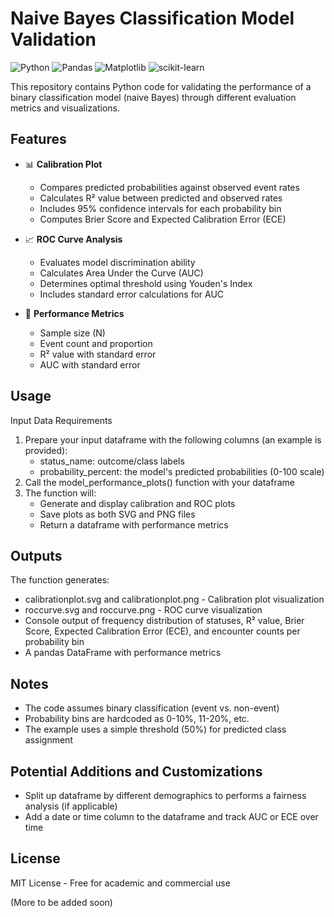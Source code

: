 # Naive Bayes Classification Model Validation

![Python](https://img.shields.io/badge/Python-3.x-blue.svg)
![Pandas](https://img.shields.io/badge/Pandas-✓-green.svg)
![Matplotlib](https://img.shields.io/badge/Matplotlib-✓-green.svg)
![scikit-learn](https://img.shields.io/badge/scikit--learn-✓-green.svg)

This repository contains Python code for validating the performance of a binary classification model (naive Bayes) through different evaluation metrics and visualizations.

## Features

- 📊 **Calibration Plot**
  - Compares predicted probabilities against observed event rates
  - Calculates R² value between predicted and observed rates
  - Includes 95% confidence intervals for each probability bin
  - Computes Brier Score and Expected Calibration Error (ECE)

- 📈 **ROC Curve Analysis**
  - Evaluates model discrimination ability
  - Calculates Area Under the Curve (AUC)
  - Determines optimal threshold using Youden's Index
  - Includes standard error calculations for AUC

- 🔢 **Performance Metrics**
  - Sample size (N)
  - Event count and proportion
  - R² value with standard error
  - AUC with standard error

## Usage

Input Data Requirements

1) Prepare your input dataframe with the following columns (an example is provided):
   - status_name: outcome/class labels
   - probability_percent: the model's predicted probabilities (0-100 scale)
2) Call the model_performance_plots() function with your dataframe
3) The function will:
   - Generate and display calibration and ROC plots
   - Save plots as both SVG and PNG files
   - Return a dataframe with performance metrics

## Outputs

The function generates:

- calibrationplot.svg and calibrationplot.png - Calibration plot visualization
- roccurve.svg and roccurve.png - ROC curve visualization
- Console output of frequency distribution of statuses, R² value, Brier Score, Expected Calibration Error (ECE), and encounter counts per probability bin
- A pandas DataFrame with performance metrics

## Notes
- The code assumes binary classification (event vs. non-event)
- Probability bins are hardcoded as 0-10%, 11-20%, etc.
- The example uses a simple threshold (50%) for predicted class assignment

## Potential Additions and Customizations

- Split up dataframe by different demographics to performs a fairness analysis (if applicable)
- Add a date or time column to the dataframe and track AUC or ECE over time

## License

MIT License - Free for academic and commercial use

(More to be added soon)
